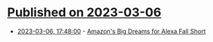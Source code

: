 # [Published on 2023-03-06](index.md)

* [2023-03-06, 17:48:00](https://slashdot.org/story/23/03/06/1748220/amazons-big-dreams-for-alexa-fall-short?utm_source=rss1.0mainlinkanon&utm_medium=feed) - [Amazon's Big Dreams for Alexa Fall Short](https://slashdot.org/story/23/03/06/1748220/amazons-big-dreams-for-alexa-fall-short?utm_source=rss1.0mainlinkanon&utm_medium=feed)
